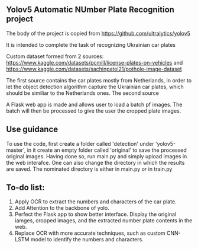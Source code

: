 ## Yolov5 Automatic NUmber Plate Recognition project

The body of the project is copied from https://github.com/ultralytics/yolov5

It is intended to complete the task of recognizing Ukrainian car plates

Custom dataset formed from 2 sources: https://www.kaggle.com/datasets/pcmill/license-plates-on-vehicles and  https://www.kaggle.com/datasets/sachinpatel21/pothole-image-dataset

The first source contains the car plates mostly from Netherlands, in order to let the object detection algorithm capture the Ukrainian car plates, which should be similiar to the Netherlands ones. The second source

A Flask web app is made and allows user to load a batch pf images. The batch will then be processed to give the user the cropped plate images.

## Use guidance

To use the code, first create a folder called 'detection' under 'yolov5-master', in it create an empty folder called 'original' to save the processed original images. Having done so, run main.py and simply upload images in the web interafce. One can also change the directory in which the results are saved. The nominated directory is either in main.py or in train.py

## To-do list:
1. Apply OCR to extract the numbers and characters of the car plate.
2. Add Attention to the backbone of yolo.
3. Perfect the Flask app to show better interface. Display the original iamges, cropped images, and the extracted number plate contents in the web.
4. Replace OCR with more accurate techniques, such as custom CNN-LSTM model to identify the numbers and characters.
